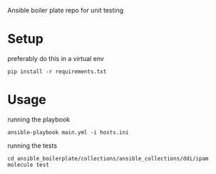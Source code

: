 Ansible boiler plate repo for unit testing

# Setup
preferably do this in a virtual env
```
pip install -r requirements.txt
```

# Usage
running the playbook
```
ansible-playbook main.yml -i hosts.ini
```
running the tests
```
cd ansible_boilerplate/collections/ansible_collections/ddi/ipam
molecule test
```